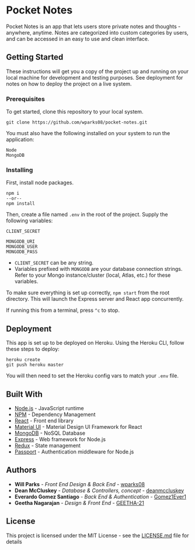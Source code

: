 # Pocket Notes

Pocket Notes is an app that lets users store private notes and thoughts - anywhere, anytime. Notes are categorized into custom categories by users, and can be accessed in an easy to use and clean interface.

## Getting Started

These instructions will get you a copy of the project up and running on your local machine for development and testing purposes. See deployment for notes on how to deploy the project on a live system.

### Prerequisites

To get started, clone this repository to your local system.

```
git clone https://github.com/wparks08/pocket-notes.git
```

You must also have the following installed on your system to run the application:
```text
Node
MongoDB
```

### Installing

First, install node packages.

```shell script
npm i
--or--
npm install
```

Then, create a file named `.env` in the root of the project. Supply the following variables:

```
CLIENT_SECRET

MONGODB_URI
MONGODB_USER
MONGODB_PASS
```
- `CLIENT_SECRET` can be any string.
- Variables prefixed with `MONGODB` are your database connection strings. Refer to your Mongo instance/cluster (local, Atlas, etc.) for these variables.

To make sure everything is set up correctly, `npm start` from the root directory. This will launch the Express server and React app concurrently.

If running this from a terminal, press `^c` to stop.

## Deployment

This app is set up to be deployed on Heroku. Using the Heroku CLI, follow these steps to deploy:

```shell script
heroku create
git push heroku master
```

You will then need to set the Heroku config vars to match your `.env` file.

## Built With

* [Node.js](https://nodejs.org/) - JavaScript runtime
* [NPM](https://npmjs.com) - Dependency Management
* [React](https://reactjs.org) - Front end library
* [Material UI](https://material-ui.com) - Material Design UI Framework for React
* [MongoDB](https://mongodb.com) - NoSQL Database
* [Express](https://expressjs.com) - Web framework for Node.js
* [Redux](https://redux.js.org) - State management
* [Passport](https://passportjs.org) - Authentication middleware for Node.js 

## Authors

* **Will Parks** - *Front End Design & Back End* - [wparks08](https://github.com/wparks08)
* **Dean McCluskey** - *Database & Controllers, concept* - [deanmccluskey](https://github.com/deanmccluskey)
* **Everardo Gomez Santiago** - *Back End & Authentication* - [Gomez1Ever1](https://github.com/Gomez1Ever1)
* **Geetha Nagarajan** - *Design & Front End* - [GEETHA-21](https://github.com/GEETHA-21)

## License

This project is licensed under the MIT License - see the [LICENSE.md](LICENSE.md) file for details
